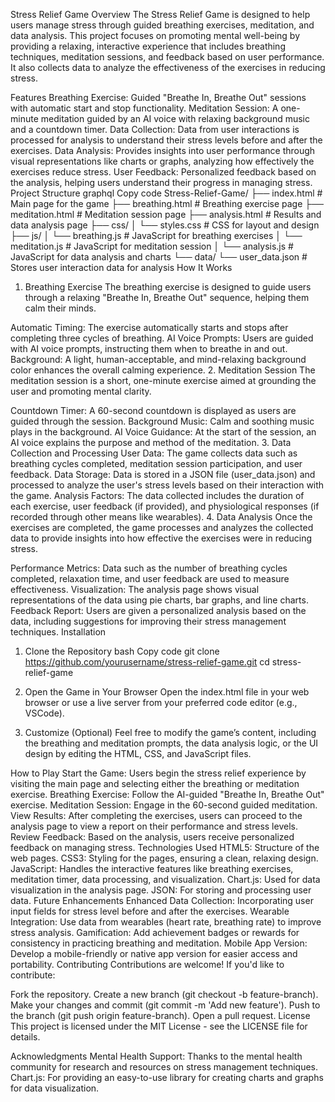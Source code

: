 Stress Relief Game
Overview
The Stress Relief Game is designed to help users manage stress through guided breathing exercises, meditation, and data analysis. This project focuses on promoting mental well-being by providing a relaxing, interactive experience that includes breathing techniques, meditation sessions, and feedback based on user performance. It also collects data to analyze the effectiveness of the exercises in reducing stress.

Features
Breathing Exercise: Guided "Breathe In, Breathe Out" sessions with automatic start and stop functionality.
Meditation Session: A one-minute meditation guided by an AI voice with relaxing background music and a countdown timer.
Data Collection: Data from user interactions is processed for analysis to understand their stress levels before and after the exercises.
Data Analysis: Provides insights into user performance through visual representations like charts or graphs, analyzing how effectively the exercises reduce stress.
User Feedback: Personalized feedback based on the analysis, helping users understand their progress in managing stress.
Project Structure
graphql
Copy code
Stress-Relief-Game/
├── index.html                 # Main page for the game
├── breathing.html             # Breathing exercise page
├── meditation.html            # Meditation session page
├── analysis.html              # Results and data analysis page
├── css/
│   └── styles.css             # CSS for layout and design
├── js/
│   └── breathing.js           # JavaScript for breathing exercises
│   └── meditation.js          # JavaScript for meditation session
│   └── analysis.js            # JavaScript for data analysis and charts
└── data/
    └── user_data.json         # Stores user interaction data for analysis
How It Works
1. Breathing Exercise
The breathing exercise is designed to guide users through a relaxing "Breathe In, Breathe Out" sequence, helping them calm their minds.

Automatic Timing: The exercise automatically starts and stops after completing three cycles of breathing.
AI Voice Prompts: Users are guided with AI voice prompts, instructing them when to breathe in and out.
Background: A light, human-acceptable, and mind-relaxing background color enhances the overall calming experience.
2. Meditation Session
The meditation session is a short, one-minute exercise aimed at grounding the user and promoting mental clarity.

Countdown Timer: A 60-second countdown is displayed as users are guided through the session.
Background Music: Calm and soothing music plays in the background.
AI Voice Guidance: At the start of the session, an AI voice explains the purpose and method of the meditation.
3. Data Collection and Processing
User Data: The game collects data such as breathing cycles completed, meditation session participation, and user feedback.
Data Storage: Data is stored in a JSON file (user_data.json) and processed to analyze the user's stress levels based on their interaction with the game.
Analysis Factors: The data collected includes the duration of each exercise, user feedback (if provided), and physiological responses (if recorded through other means like wearables).
4. Data Analysis
Once the exercises are completed, the game processes and analyzes the collected data to provide insights into how effective the exercises were in reducing stress.

Performance Metrics: Data such as the number of breathing cycles completed, relaxation time, and user feedback are used to measure effectiveness.
Visualization: The analysis page shows visual representations of the data using pie charts, bar graphs, and line charts.
Feedback Report: Users are given a personalized analysis based on the data, including suggestions for improving their stress management techniques.
Installation
1. Clone the Repository
bash
Copy code
git clone https://github.com/yourusername/stress-relief-game.git
cd stress-relief-game
2. Open the Game in Your Browser
Open the index.html file in your web browser or use a live server from your preferred code editor (e.g., VSCode).

3. Customize (Optional)
Feel free to modify the game’s content, including the breathing and meditation prompts, the data analysis logic, or the UI design by editing the HTML, CSS, and JavaScript files.

How to Play
Start the Game: Users begin the stress relief experience by visiting the main page and selecting either the breathing or meditation exercise.
Breathing Exercise: Follow the AI-guided "Breathe In, Breathe Out" exercise.
Meditation Session: Engage in the 60-second guided meditation.
View Results: After completing the exercises, users can proceed to the analysis page to view a report on their performance and stress levels.
Review Feedback: Based on the analysis, users receive personalized feedback on managing stress.
Technologies Used
HTML5: Structure of the web pages.
CSS3: Styling for the pages, ensuring a clean, relaxing design.
JavaScript: Handles the interactive features like breathing exercises, meditation timer, data processing, and visualization.
Chart.js: Used for data visualization in the analysis page.
JSON: For storing and processing user data.
Future Enhancements
Enhanced Data Collection: Incorporating user input fields for stress level before and after the exercises.
Wearable Integration: Use data from wearables (heart rate, breathing rate) to improve stress analysis.
Gamification: Add achievement badges or rewards for consistency in practicing breathing and meditation.
Mobile App Version: Develop a mobile-friendly or native app version for easier access and portability.
Contributing
Contributions are welcome! If you'd like to contribute:

Fork the repository.
Create a new branch (git checkout -b feature-branch).
Make your changes and commit (git commit -m 'Add new feature').
Push to the branch (git push origin feature-branch).
Open a pull request.
License
This project is licensed under the MIT License - see the LICENSE file for details.

Acknowledgments
Mental Health Support: Thanks to the mental health community for research and resources on stress management techniques.
Chart.js: For providing an easy-to-use library for creating charts and graphs for data visualization.
